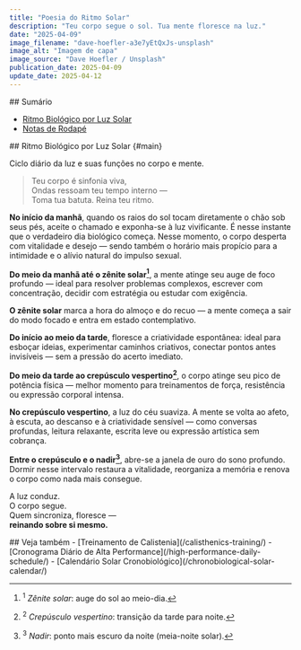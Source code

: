 ```yaml
---
title: "Poesia do Ritmo Solar"
description: "Teu corpo segue o sol. Tua mente floresce na luz."
date: "2025-04-09"
image_filename: "dave-hoefler-a3e7yEtQxJs-unsplash"
image_alt: "Imagem de capa"
image_source: "Dave Hoefler / Unsplash"
publication_date: 2025-04-09
update_date: 2025-04-12
---
```


<section>
## Sumário

- [Ritmo Biológico por Luz Solar](#main)
- [Notas de Rodapé](#footnotes)
</section>

<section>
<hgroup>
## Ritmo Biológico por Luz Solar {#main}
<p class="subheading">Ciclo diário da luz e suas funções no corpo e mente.</p>
</hgroup>

> Teu corpo é sinfonia viva,  
> Ondas ressoam teu tempo interno —  
> Toma tua batuta. Reina teu ritmo.

**No início da manhã**, quando os raios do sol tocam diretamente o chão sob seus pés, aceite o chamado e exponha-se à luz vivificante. É nesse instante que o verdadeiro dia biológico começa. Nesse momento, o corpo desperta com vitalidade e desejo — sendo também o horário mais propício para a intimidade e o alívio natural do impulso sexual.

**Do meio da manhã até o zênite solar[^1]**, a mente atinge seu auge de foco profundo — ideal para resolver problemas complexos, escrever com concentração, decidir com estratégia ou estudar com exigência.

**O zênite solar** marca a hora do almoço e do recuo — a mente começa a sair do modo focado e entra em estado contemplativo.

**Do início ao meio da tarde**, floresce a criatividade espontânea: ideal para esboçar ideias, experimentar caminhos criativos, conectar pontos antes invisíveis — sem a pressão do acerto imediato.

**Do meio da tarde ao crepúsculo vespertino[^2]**, o corpo atinge seu pico de potência física — melhor momento para treinamentos de força, resistência ou expressão corporal intensa.

**No crepúsculo vespertino**, a luz do céu suaviza. A mente se volta ao afeto, à escuta, ao descanso e à criatividade sensível — como conversas profundas, leitura relaxante, escrita leve ou expressão artística sem cobrança.

**Entre o crepúsculo e o nadir[^3]**, abre-se a janela de ouro do sono profundo. Dormir nesse intervalo restaura a vitalidade, reorganiza a memória e renova o corpo como nada mais consegue.


A luz conduz.  
O corpo segue.  
Quem sincroniza, floresce —  
**reinando sobre si mesmo.**
</section>

<section>
## Veja também
- [Treinamento de Calistenia](/calisthenics-training/)
- [Cronograma Diário de Alta Performance](/high-performance-daily-schedule/)
- [Calendário Solar Cronobiológico](/chronobiological-solar-calendar/)
</section>

[^1]: <sup>1</sup> _Zênite solar_: auge do sol ao meio-dia.

[^2]: <sup>2</sup> _Crepúsculo vespertino_: transição da tarde para noite.

[^3]: <sup>3</sup> _Nadir_: ponto mais escuro da noite (meia-noite solar).
